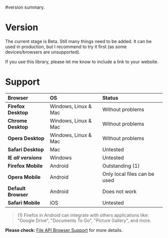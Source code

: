 #version summary.

# Version #

The current stage is Beta. Still many things need to be added. It can be used in production, but I recommend to try it first (as some devices/browsers are unsupported).

If you use this library, please let me know to include a link to your website.

# Support #

| **Browser** | **OS** | **Status** |
|:------------|:-------|:-----------|
| **Firefox Desktop** | Windows, Linux & Mac | Without problems |
| **Chrome Desktop** | Windows, Linux & Mac | Without problems |
| **Opera Desktop** | Windows, Linux & Mac | Without problems |
| **Safari Desktop** | Mac | Untested |
| **IE _all versions_** | Windows | Untested |
| **Firefox Mobile** | Android | Outstanding (1) |
| **Opera Mobile** | Android | Only local files can be used |
| **Default Browser** | Android | Does not work |
| **Safari Mobile** | iOS | Untested |

> (1) Firefox in Android can integrate with others applications like: "Google Drive", "Documents To Go", "Picture Gallery", and more.

**Please check:** [File API Browser Support](http://caniuse.com/fileapi) for more details.